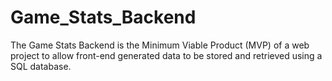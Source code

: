# Game_Stats_Backend
The Game Stats Backend is the Minimum Viable Product (MVP) of a web project to allow front-end generated data to be stored and retrieved using a SQL database.
